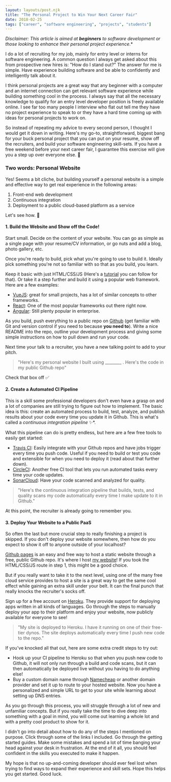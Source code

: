```yaml
---
layout: layouts/post.njk
title: "The Personal Project to Win Your Next Career Fair"
date: 2018-02-25
tags: ["career", "software engineering", "projects", "students"]
---
```


*Disclaimer: This article is aimed at **beginners** to software development or those looking to enhance their personal project experience*.*

I do a lot of recruiting for my job, mainly for entry level or interns for software engineering. A common question I always get asked about this from prospective new hires is: "How do I stand out?" The answer for me is simple. Have experience building software and be able to confidently and intelligently talk about it.

I think personal projects are a great way that any beginner with a computer and an internet connection can get relevant software experience while building something cool in the process. I always say that all the necessary knowledge to qualify for an entry level developer position is freely available online. I see far too many people I interview who flat out tell me they have no project experience to speak to or they have a hard time coming up with ideas for personal projects to work on.

So instead of repeating my advice to every second person, I thought I would get it down in writing. Here's my go-to, straightforward, biggest bang for your buck personal project that you can put on your resume, show off the recruiters, and build your software engineering skill-sets. If you have a free weekend before your next career fair, I guarantee this exercise will give you a step up over everyone else. 🔑

### Two words: Personal Website

Yes! Seems a bit cliche, but building yourself a personal website is a simple and effective way to get real experience in the following areas:

1. Front-end web development
2. Continuous integration
3. Deployment to a public cloud-based platform as a service

Let's see how. 🚀

#### 1. Build the Website and Show off the Code!

Start small. Decide on the content of your website. You can go as simple as a single page with your resume/CV information, or go nuts and add a blog, photo gallery, etc.

Once you're ready to build, pick what you're going to use to build it. Ideally pick something you're not so familiar with so that as you build, you learn.

Keep it basic with just HTML/CSS/JS (Here's a [tutorial](https://medium.com/codingthesmartway-com-blog/build-a-real-world-html5-css3-responsive-website-from-scratch-afc079f8bb6b) you can follow for that). Or take it a step further and build it using a popular web framework. Here are a few examples:

* [VueJS](https://vuejs.org/v2/guide/): great for small projects, has a lot of similar concepts to other frameworks.
* [React](https://github.com/facebook/create-react-app): One of the most popular frameworks out there right now.
* [Angular](https://angular.io/guide/quickstart): Still plenty popular in enterprise.

As you build, push everything to a public repo on [Github](https://github.com) (get familiar with Git and version control if you need to because **you need to**). Write a nice README into the repo, outline your development process and giving some simple instructions on how to pull down and run your code.

Next time your talk to a recruiter, you have a new talking point to add to your pitch.

> "Here's my personal website I built using ________ . Here's the code in my public Github repo"

Check that box off ✅

#### 2. Create a Automated CI Pipeline

This is a skill some professional developers don't even have a grasp on and a lot of companies are still trying to figure out how to implement. The basic idea is this: create an automated process to build, test, analyze, and publish results about your code every time you update it in Github. This is what's called a *continuous integration pipeline* ✨*.

What this pipeline can do is pretty endless, but here are a few free tools to easily get started:

* [Travis CI](https://travis-ci.com/getting_started): Easily integrate with your Github repos and have jobs trigger every time you push code. Useful if you need to build or test you code and extensible for when you need to deploy it (read about that further down).
* [CircleCI](https://circleci.com/docs/2.0/hello-world/): Another free CI tool that lets you run automated tasks every time your code updates.
* [SonarCloud](https://about.sonarcloud.io/get-started/): Have your code scanned and analyzed for quality.

> "Here's the continuous integration pipeline that builds, tests, and quality scans my code automatically every time I make update to it in Github."

At this point, the recruiter is already going to remember you.

#### 3. Deploy Your Website to a Public PaaS

So often the last but more crucial step to really finishing a project is skipped. If you don't deploy your website somewhere, then how do you expect to show it off to anyone outside of your localhost?

[Github pages](https://pages.github.com/) is an easy and free way to host a static website through a free, public Github repo. It's where I host [my website](https://sanjaynair.me)! If you took the HTML/CSS/JS route in step 1, this might be a good choice.

But if you really want to take it to the next level, using one of the many free cloud service provides to host a site is a great way to get the same cool effect while gaining an extra skill under your belt. It can the final punch that really knocks the recruiter's socks off.

Sign up for a free account on [Heroku](https://devcenter.heroku.com/start). They provide support for deploying apps written in all kinds of languages. Go through the steps to manually deploy your app to their platform and enjoy your website, now publicly available for everyone to see!

> "My site is deployed to Heroku. I have it running on one of their free-tier dynos. The site deploys automatically every time I push new code to the repo."

If you've knocked all that out, here are some extra credit steps to try out:

* Hook up your CI pipeline to Heroku so that when you push new code to Github, it will not only run through a build and code scans, but it can then automatically be deployed live without you having to do anything else!
* Buy a custom domain name through [Namecheap](https://www.namecheap.com/) or another domain provider and set it up to route to your hosted website. Now you have a personalized and simple URL to get to your site while learning about setting up DNS entries.

As you go through this process, you will struggle through a lot of new and unfamiliar concepts. But if you really take the time to dive deep into something with a goal in mind, you will come out learning a whole lot and with a pretty cool product to show for it.

I didn't go into detail about how to do any of the steps I mentioned on purpose. Click through some of the links I included. Go through the getting started guides. Make some mistakes and spend a lot of time banging your head against your desk in frustration. At the end of it all, you should feel confident in the skills you executed to make it happen.

My hope is that no up-and-coming developer should ever feel lost when trying to find ways to expand their experience and skill sets. Hope this helps you get started. Good luck.